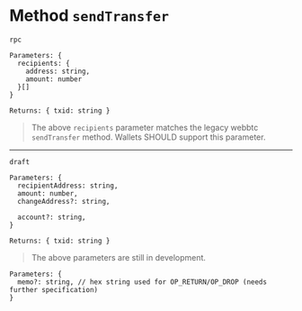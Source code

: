 # Method `sendTransfer`

`rpc`

```
Parameters: {
  recipients: {
    address: string,
    amount: number
  }[]
}

Returns: { txid: string }
```

> The above `recipients` parameter matches the legacy webbtc `sendTransfer` method.
> Wallets SHOULD support this parameter.

---

`draft`

```
Parameters: {
  recipientAddress: string,
  amount: number,
  changeAddress?: string,

  account?: string,
}

Returns: { txid: string }
```

> The above parameters are still in development.

```
Parameters: {
  memo?: string, // hex string used for OP_RETURN/OP_DROP (needs further specification)
}
```
